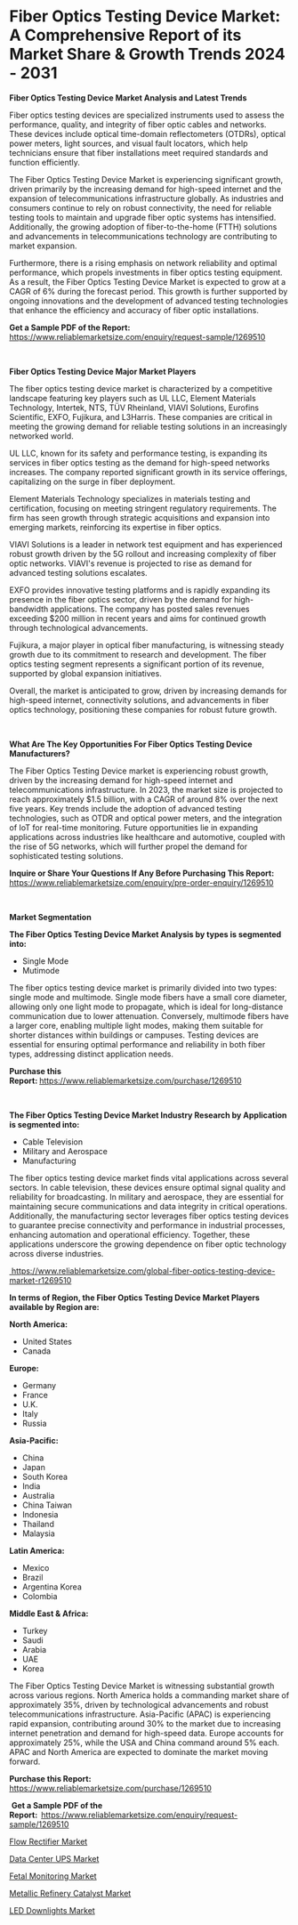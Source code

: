 <p><h1>Fiber Optics Testing Device Market: A Comprehensive Report of its Market Share & Growth Trends 2024 - 2031</h1></p><p><strong>Fiber Optics Testing Device Market Analysis and Latest Trends</strong></p>
<p><p>Fiber optics testing devices are specialized instruments used to assess the performance, quality, and integrity of fiber optic cables and networks. These devices include optical time-domain reflectometers (OTDRs), optical power meters, light sources, and visual fault locators, which help technicians ensure that fiber installations meet required standards and function efficiently.</p><p>The Fiber Optics Testing Device Market is experiencing significant growth, driven primarily by the increasing demand for high-speed internet and the expansion of telecommunications infrastructure globally. As industries and consumers continue to rely on robust connectivity, the need for reliable testing tools to maintain and upgrade fiber optic systems has intensified. Additionally, the growing adoption of fiber-to-the-home (FTTH) solutions and advancements in telecommunications technology are contributing to market expansion.</p><p>Furthermore, there is a rising emphasis on network reliability and optimal performance, which propels investments in fiber optics testing equipment. As a result, the Fiber Optics Testing Device Market is expected to grow at a CAGR of 6% during the forecast period. This growth is further supported by ongoing innovations and the development of advanced testing technologies that enhance the efficiency and accuracy of fiber optic installations.</p></p>
<p><strong>Get a Sample PDF of the Report:&nbsp;</strong> <a href="https://www.reliablemarketsize.com/enquiry/request-sample/1269510?utm_campaign=1262&utm_medium=2&utm_source=Github&utm_content=ia&utm_term=30092024&utm_id=fiber-optics-testing-device">https://www.reliablemarketsize.com/enquiry/request-sample/1269510</a></p>
<p>&nbsp;</p>
<p><strong>Fiber Optics Testing Device Major Market Players</strong></p>
<p><p>The fiber optics testing device market is characterized by a competitive landscape featuring key players such as UL LLC, Element Materials Technology, Intertek, NTS, TÜV Rheinland, VIAVI Solutions, Eurofins Scientific, EXFO, Fujikura, and L3Harris. These companies are critical in meeting the growing demand for reliable testing solutions in an increasingly networked world.</p><p>UL LLC, known for its safety and performance testing, is expanding its services in fiber optics testing as the demand for high-speed networks increases. The company reported significant growth in its service offerings, capitalizing on the surge in fiber deployment.</p><p>Element Materials Technology specializes in materials testing and certification, focusing on meeting stringent regulatory requirements. The firm has seen growth through strategic acquisitions and expansion into emerging markets, reinforcing its expertise in fiber optics.</p><p>VIAVI Solutions is a leader in network test equipment and has experienced robust growth driven by the 5G rollout and increasing complexity of fiber optic networks. VIAVI's revenue is projected to rise as demand for advanced testing solutions escalates.</p><p>EXFO provides innovative testing platforms and is rapidly expanding its presence in the fiber optics sector, driven by the demand for high-bandwidth applications. The company has posted sales revenues exceeding $200 million in recent years and aims for continued growth through technological advancements.</p><p>Fujikura, a major player in optical fiber manufacturing, is witnessing steady growth due to its commitment to research and development. The fiber optics testing segment represents a significant portion of its revenue, supported by global expansion initiatives.</p><p>Overall, the market is anticipated to grow, driven by increasing demands for high-speed internet, connectivity solutions, and advancements in fiber optics technology, positioning these companies for robust future growth.</p></p>
<p>&nbsp;</p>
<p><strong>What Are The Key Opportunities For Fiber Optics Testing Device Manufacturers?</strong></p>
<p><p>The Fiber Optics Testing Device market is experiencing robust growth, driven by the increasing demand for high-speed internet and telecommunications infrastructure. In 2023, the market size is projected to reach approximately $1.5 billion, with a CAGR of around 8% over the next five years. Key trends include the adoption of advanced testing technologies, such as OTDR and optical power meters, and the integration of IoT for real-time monitoring. Future opportunities lie in expanding applications across industries like healthcare and automotive, coupled with the rise of 5G networks, which will further propel the demand for sophisticated testing solutions.</p></p>
<p><strong>Inquire or Share Your Questions If Any Before Purchasing This Report:</strong> <a href="https://www.reliablemarketsize.com/enquiry/pre-order-enquiry/1269510?utm_campaign=1262&utm_medium=2&utm_source=Github&utm_content=ia&utm_term=30092024&utm_id=fiber-optics-testing-device">https://www.reliablemarketsize.com/enquiry/pre-order-enquiry/1269510</a></p>
<p>&nbsp;</p>
<p><strong>Market Segmentation</strong></p>
<p><strong>The Fiber Optics Testing Device Market Analysis by types is segmented into:</strong></p>
<p><ul><li>Single Mode</li><li>Mutimode</li></ul></p>
<p><p>The fiber optics testing device market is primarily divided into two types: single mode and multimode. Single mode fibers have a small core diameter, allowing only one light mode to propagate, which is ideal for long-distance communication due to lower attenuation. Conversely, multimode fibers have a larger core, enabling multiple light modes, making them suitable for shorter distances within buildings or campuses. Testing devices are essential for ensuring optimal performance and reliability in both fiber types, addressing distinct application needs.</p></p>
<p><strong>Purchase this Report:&nbsp;</strong><a href="https://www.reliablemarketsize.com/purchase/1269510?utm_campaign=1262&utm_medium=2&utm_source=Github&utm_content=ia&utm_term=30092024&utm_id=fiber-optics-testing-device">https://www.reliablemarketsize.com/purchase/1269510</a></p>
<p>&nbsp;</p>
<p><strong>The Fiber Optics Testing Device Market Industry Research by Application is segmented into:</strong></p>
<p><ul><li>Cable Television</li><li>Military and Aerospace</li><li>Manufacturing</li></ul></p>
<p><p>The fiber optics testing device market finds vital applications across several sectors. In cable television, these devices ensure optimal signal quality and reliability for broadcasting. In military and aerospace, they are essential for maintaining secure communications and data integrity in critical operations. Additionally, the manufacturing sector leverages fiber optics testing devices to guarantee precise connectivity and performance in industrial processes, enhancing automation and operational efficiency. Together, these applications underscore the growing dependence on fiber optic technology across diverse industries.</p></p>
<p><a href="https://www.reliablemarketsize.com/global-fiber-optics-testing-device-market-r1269510?utm_campaign=1262&utm_medium=2&utm_source=Github&utm_content=ia&utm_term=30092024&utm_id=fiber-optics-testing-device">&nbsp;https://www.reliablemarketsize.com/global-fiber-optics-testing-device-market-r1269510</a></p>
<p><strong>In terms of Region, the Fiber Optics Testing Device Market Players available by Region are:</strong></p>
<p>
    <p> <strong> North America: </strong>
        <ul>
            <li>United States</li>
            <li>Canada</li>
        </ul>
        </p> 
    <p> <strong> Europe: </strong>
        <ul>
            <li>Germany</li>
            <li>France</li>
            <li>U.K.</li>
            <li>Italy</li>
            <li>Russia</li>
        </ul>
        </p> 
    <p> <strong> Asia-Pacific: </strong>
        <ul>
            <li>China</li>
            <li>Japan</li>
            <li>South Korea</li>
            <li>India</li>
            <li>Australia</li>
            <li>China Taiwan</li>
            <li>Indonesia</li>
            <li>Thailand</li>
            <li>Malaysia</li>
        </ul>
        </p> 
    <p> <strong> Latin America: </strong>
        <ul>
            <li>Mexico</li>
            <li>Brazil</li>
            <li>Argentina Korea</li>
            <li>Colombia</li>
        </ul>
        </p> 
    <p> <strong> Middle East & Africa: </strong>
        <ul>
            <li>Turkey</li>
            <li>Saudi</li>
            <li>Arabia</li>
            <li>UAE</li>
            <li>Korea</li>
        </ul>
    </p>
    </p>
<p><p>The Fiber Optics Testing Device Market is witnessing substantial growth across various regions. North America holds a commanding market share of approximately 35%, driven by technological advancements and robust telecommunications infrastructure. Asia-Pacific (APAC) is experiencing rapid expansion, contributing around 30% to the market due to increasing internet penetration and demand for high-speed data. Europe accounts for approximately 25%, while the USA and China command around 5% each. APAC and North America are expected to dominate the market moving forward.</p></p>
<p><strong>Purchase this Report: </strong><a href="https://www.reliablemarketsize.com/purchase/1269510?utm_campaign=1262&utm_medium=2&utm_source=Github&utm_content=ia&utm_term=30092024&utm_id=fiber-optics-testing-device">https://www.reliablemarketsize.com/purchase/1269510</a></p>
<p>&nbsp;<strong>Get a Sample PDF of the Report:&nbsp;&nbsp;</strong><a href="https://www.reliablemarketsize.com/enquiry/request-sample/1269510?utm_campaign=1262&utm_medium=2&utm_source=Github&utm_content=ia&utm_term=30092024&utm_id=fiber-optics-testing-device">https://www.reliablemarketsize.com/enquiry/request-sample/1269510</a></p>
<p><strong></strong></p>
<p><p><a href="https://issuu.com/reportprime-2/docs/flow-rectifier-market-size-2030.ppt_23a2f579fb18d5?utm_campaign=1262&utm_medium=2&utm_source=Github&utm_content=ia&utm_term=30092024&utm_id=fiber-optics-testing-device">Flow Rectifier Market</a></p><p><a href="https://www.linkedin.com/pulse/data-center-ups-market-size-type-medium-upslarge-upssmall-b3mce?utm_campaign=1262&utm_medium=2&utm_source=Github&utm_content=ia&utm_term=30092024&utm_id=fiber-optics-testing-device">Data Center UPS Market</a></p><p><a href="https://www.linkedin.com/pulse/how-fetal-monitoring-market-changing-from-2024-2031-journey2market-ix3xf?utm_campaign=1262&utm_medium=2&utm_source=Github&utm_content=ia&utm_term=30092024&utm_id=fiber-optics-testing-device">Fetal Monitoring Market</a></p><p><a href="https://github.com/sofayahoo2023/Market-Research-Report-List-6/blob/main/metallic-refinery-catalyst-market.md?utm_campaign=1262&utm_medium=2&utm_source=Github&utm_content=ia&utm_term=30092024&utm_id=fiber-optics-testing-device">Metallic Refinery Catalyst Market</a></p><p><a href="https://issuu.com/reportprime-2/docs/led-downlights-market-size-2030.ppt_f72d5737db9e1b?utm_campaign=1262&utm_medium=2&utm_source=Github&utm_content=ia&utm_term=30092024&utm_id=fiber-optics-testing-device">LED Downlights Market</a></p></p>
